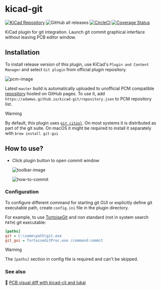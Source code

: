 # kicad-git

[![KiCad Repository](https://img.shields.io/badge/KiCad-Plugin%20Repository-blue)](https://gitlab.com/kicad/addons/metadata/-/tree/main/packages/com.github.adamws.kicad-git)
![GitHub all releases](https://img.shields.io/github/downloads/adamws/kicad-git/total)
[![CircleCI](https://circleci.com/gh/adamws/kicad-git.svg?style=shield)](https://circleci.com/gh/adamws/kicad-git/tree/master)
[![Coverage Status](https://coveralls.io/repos/github/adamws/kicad-git/badge.svg?branch=master)](https://coveralls.io/github/adamws/kicad-git?branch=master)

KiCad plugin for git integration. Launch git commit graphical interface without leaving PCB editor window.

## Installation

To install release version of this plugin, use KiCad's `Plugin and Content Manager`
and select `Git plugin` from official plugin repository.

![pcm-image](resources/pcm.png)

Latest `master` build is automatically uploaded to unofficial PCM compatible
[repository](https://adamws.github.io/kicad-git/) hosted on GitHub pages.
To use it, add `https://adamws.github.io/kicad-git/repository.json`
to PCM repository list.

> [!WARNING]
> By default, this plugin uses [`git citool`](https://git-scm.com/docs/git-citool).
> On most systems it is distributed as part of the git suite.
> On macOS it might be required to install it separately with `brew install git-gui`

## How to use?

- Click plugin button to open commit window

  ![toolbar-image](resources/toolbar.png)

  ![how-to-commit](resources/how-to-commit.png)

### Configuration

To configure different command for starting git GUI or explicitly define git executable path,
create `config.ini` file in the plugin directory.

For example, to use [TortoiseGit](https://tortoisegit.org) and non standard (not in system search `PATH`) git executable:

```ini
[paths]
git = C:\some\path\git.exe
git_gui = TortoiseGitProc.exe /command:commit
```

> [!WARNING]
> The `[paths]` section in config file is required and can't be skipped.

### See also

:link: [PCB visual diff with kicad-cli and lukaj](https://adamws.github.io/pcb-visual-diff-with-kicad-cli-and-lukaj)
